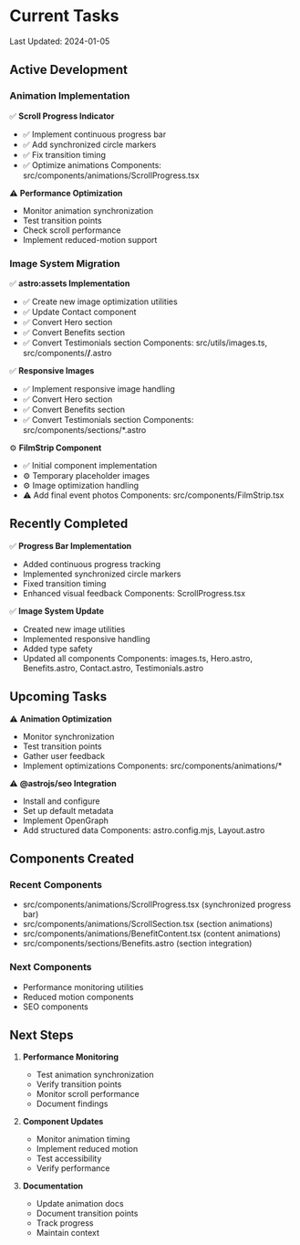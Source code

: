 # Current Tasks

Last Updated: 2024-01-05

## Active Development

### Animation Implementation

✅ **Scroll Progress Indicator**

- ✅ Implement continuous progress bar
- ✅ Add synchronized circle markers
- ✅ Fix transition timing
- ✅ Optimize animations
Components: src/components/animations/ScrollProgress.tsx

⚠️ **Performance Optimization**

- Monitor animation synchronization
- Test transition points
- Check scroll performance
- Implement reduced-motion support

### Image System Migration

✅ **astro:assets Implementation**

- ✅ Create new image optimization utilities
- ✅ Update Contact component
- ✅ Convert Hero section
- ✅ Convert Benefits section
- ✅ Convert Testimonials section
Components: src/utils/images.ts, src/components/**/**.astro

✅ **Responsive Images**

- ✅ Implement responsive image handling
- ✅ Convert Hero section
- ✅ Convert Benefits section
- ✅ Convert Testimonials section
Components: src/components/sections/*.astro

⚙️ **FilmStrip Component**

- ✅ Initial component implementation
- ⚙️ Temporary placeholder images
- ⚙️ Image optimization handling
- ⚠️ Add final event photos
Components: src/components/FilmStrip.tsx

## Recently Completed

✅ **Progress Bar Implementation**

- Added continuous progress tracking
- Implemented synchronized circle markers
- Fixed transition timing
- Enhanced visual feedback
Components: ScrollProgress.tsx

✅ **Image System Update**

- Created new image utilities
- Implemented responsive handling
- Added type safety
- Updated all components
Components: images.ts, Hero.astro, Benefits.astro, Contact.astro, Testimonials.astro

## Upcoming Tasks

⚠️ **Animation Optimization**

- Monitor synchronization
- Test transition points
- Gather user feedback
- Implement optimizations
Components: src/components/animations/*

⚠️ **@astrojs/seo Integration**

- Install and configure
- Set up default metadata
- Implement OpenGraph
- Add structured data
Components: astro.config.mjs, Layout.astro

## Components Created

### Recent Components

- src/components/animations/ScrollProgress.tsx (synchronized progress bar)
- src/components/animations/ScrollSection.tsx (section animations)
- src/components/animations/BenefitContent.tsx (content animations)
- src/components/sections/Benefits.astro (section integration)

### Next Components

- Performance monitoring utilities
- Reduced motion components
- SEO components

## Next Steps

1. **Performance Monitoring**
   - Test animation synchronization
   - Verify transition points
   - Monitor scroll performance
   - Document findings

2. **Component Updates**
   - Monitor animation timing
   - Implement reduced motion
   - Test accessibility
   - Verify performance

3. **Documentation**
   - Update animation docs
   - Document transition points
   - Track progress
   - Maintain context
